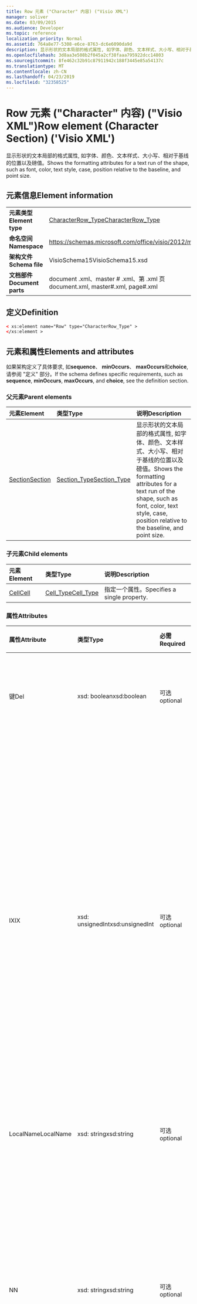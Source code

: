 ```yaml
---
title: Row 元素 ("Character" 内容) ("Visio XML")
manager: soliver
ms.date: 03/09/2015
ms.audience: Developer
ms.topic: reference
localization_priority: Normal
ms.assetid: 764a8e77-5308-e6ce-8763-dc6e6090da9d
description: 显示形状的文本局部的格式属性, 如字体、颜色、文本样式、大小写、相对于基线的位置以及磅值。
ms.openlocfilehash: 3d8aa3e508b2f045a2cf38faaa795922dcc14803
ms.sourcegitcommit: 8fe462c32b91c87911942c188f3445e85a54137c
ms.translationtype: MT
ms.contentlocale: zh-CN
ms.lasthandoff: 04/23/2019
ms.locfileid: "32358525"
---
```

# <a name="row-element-character-section-visio-xml"></a><span data-ttu-id="9e85c-103">Row 元素 ("Character" 内容) ("Visio XML")</span><span class="sxs-lookup"><span data-stu-id="9e85c-103">Row element (Character Section) ('Visio XML')</span></span>

<span data-ttu-id="9e85c-104">显示形状的文本局部的格式属性, 如字体、颜色、文本样式、大小写、相对于基线的位置以及磅值。</span><span class="sxs-lookup"><span data-stu-id="9e85c-104">Shows the formatting attributes for a text run of the shape, such as font, color, text style, case, position relative to the baseline, and point size.</span></span>
  
## <a name="element-information"></a><span data-ttu-id="9e85c-105">元素信息</span><span class="sxs-lookup"><span data-stu-id="9e85c-105">Element information</span></span>

|||
|:-----|:-----|
|<span data-ttu-id="9e85c-106">**元素类型**</span><span class="sxs-lookup"><span data-stu-id="9e85c-106">**Element type**</span></span> <br/> |[<span data-ttu-id="9e85c-107">CharacterRow_Type</span><span class="sxs-lookup"><span data-stu-id="9e85c-107">CharacterRow_Type</span></span>](characterrow_type-complextypevisio-xml.md) <br/> |
|<span data-ttu-id="9e85c-108">**命名空间**</span><span class="sxs-lookup"><span data-stu-id="9e85c-108">**Namespace**</span></span> <br/> |https://schemas.microsoft.com/office/visio/2012/main  <br/> |
|<span data-ttu-id="9e85c-109">**架构文件**</span><span class="sxs-lookup"><span data-stu-id="9e85c-109">**Schema file**</span></span> <br/> |<span data-ttu-id="9e85c-110">VisioSchema15</span><span class="sxs-lookup"><span data-stu-id="9e85c-110">VisioSchema15.xsd</span></span>  <br/> |
|<span data-ttu-id="9e85c-111">**文档部件**</span><span class="sxs-lookup"><span data-stu-id="9e85c-111">**Document parts**</span></span> <br/> |<span data-ttu-id="9e85c-112">document .xml、master # .xml、第 .xml 页</span><span class="sxs-lookup"><span data-stu-id="9e85c-112">document.xml, master#.xml, page#.xml</span></span>  <br/> |
   
## <a name="definition"></a><span data-ttu-id="9e85c-113">定义</span><span class="sxs-lookup"><span data-stu-id="9e85c-113">Definition</span></span>

```XML
< xs:element name="Row" type="CharacterRow_Type" >
</xs:element >
```

## <a name="elements-and-attributes"></a><span data-ttu-id="9e85c-114">元素和属性</span><span class="sxs-lookup"><span data-stu-id="9e85c-114">Elements and attributes</span></span>

<span data-ttu-id="9e85c-115">如果架构定义了具体要求, 如**sequence**、 **minOccurs**、 **maxOccurs**和**choice**, 请参阅 "定义" 部分。</span><span class="sxs-lookup"><span data-stu-id="9e85c-115">If the schema defines specific requirements, such as **sequence**, **minOccurs**, **maxOccurs**, and **choice**, see the definition section.</span></span> 
  
### <a name="parent-elements"></a><span data-ttu-id="9e85c-116">父元素</span><span class="sxs-lookup"><span data-stu-id="9e85c-116">Parent elements</span></span>

|<span data-ttu-id="9e85c-117">**元素**</span><span class="sxs-lookup"><span data-stu-id="9e85c-117">**Element**</span></span>|<span data-ttu-id="9e85c-118">**类型**</span><span class="sxs-lookup"><span data-stu-id="9e85c-118">**Type**</span></span>|<span data-ttu-id="9e85c-119">**说明**</span><span class="sxs-lookup"><span data-stu-id="9e85c-119">**Description**</span></span>|
|:-----|:-----|:-----|
|[<span data-ttu-id="9e85c-120">Section</span><span class="sxs-lookup"><span data-stu-id="9e85c-120">Section</span></span>](section-element-sheet_type-complextypevisio-xml.md) <br/> |[<span data-ttu-id="9e85c-121">Section_Type</span><span class="sxs-lookup"><span data-stu-id="9e85c-121">Section_Type</span></span>](section_type-complextypevisio-xml.md) <br/> |<span data-ttu-id="9e85c-122">显示形状的文本局部的格式属性, 如字体、颜色、文本样式、大小写、相对于基线的位置以及磅值。</span><span class="sxs-lookup"><span data-stu-id="9e85c-122">Shows the formatting attributes for a text run of the shape, such as font, color, text style, case, position relative to the baseline, and point size.</span></span>  <br/> |
   
### <a name="child-elements"></a><span data-ttu-id="9e85c-123">子元素</span><span class="sxs-lookup"><span data-stu-id="9e85c-123">Child elements</span></span>

|<span data-ttu-id="9e85c-124">**元素**</span><span class="sxs-lookup"><span data-stu-id="9e85c-124">**Element**</span></span>|<span data-ttu-id="9e85c-125">**类型**</span><span class="sxs-lookup"><span data-stu-id="9e85c-125">**Type**</span></span>|<span data-ttu-id="9e85c-126">**说明**</span><span class="sxs-lookup"><span data-stu-id="9e85c-126">**Description**</span></span>|
|:-----|:-----|:-----|
|[<span data-ttu-id="9e85c-127">Cell</span><span class="sxs-lookup"><span data-stu-id="9e85c-127">Cell</span></span>](cell-element-character-sectionvisio-xml.md) <br/> |[<span data-ttu-id="9e85c-128">Cell_Type</span><span class="sxs-lookup"><span data-stu-id="9e85c-128">Cell_Type</span></span>](cell_type-complextypevisio-xml.md) <br/> |<span data-ttu-id="9e85c-129">指定一个属性。</span><span class="sxs-lookup"><span data-stu-id="9e85c-129">Specifies a single property.</span></span>  <br/> |
   
### <a name="attributes"></a><span data-ttu-id="9e85c-130">属性</span><span class="sxs-lookup"><span data-stu-id="9e85c-130">Attributes</span></span>

|<span data-ttu-id="9e85c-131">**属性**</span><span class="sxs-lookup"><span data-stu-id="9e85c-131">**Attribute**</span></span>|<span data-ttu-id="9e85c-132">**类型**</span><span class="sxs-lookup"><span data-stu-id="9e85c-132">**Type**</span></span>|<span data-ttu-id="9e85c-133">**必需**</span><span class="sxs-lookup"><span data-stu-id="9e85c-133">**Required**</span></span>|<span data-ttu-id="9e85c-134">**描述**</span><span class="sxs-lookup"><span data-stu-id="9e85c-134">**Description**</span></span>|<span data-ttu-id="9e85c-135">**可能的值**</span><span class="sxs-lookup"><span data-stu-id="9e85c-135">**Possible values**</span></span>|
|:-----|:-----|:-----|:-----|:-----|
|<span data-ttu-id="9e85c-136">键</span><span class="sxs-lookup"><span data-stu-id="9e85c-136">Del</span></span>  <br/> |<span data-ttu-id="9e85c-137">xsd: boolean</span><span class="sxs-lookup"><span data-stu-id="9e85c-137">xsd:boolean</span></span>  <br/> |<span data-ttu-id="9e85c-138">可选</span><span class="sxs-lookup"><span data-stu-id="9e85c-138">optional</span></span>  <br/> |<span data-ttu-id="9e85c-139">指定是否已删除要从主控形状继承的行。</span><span class="sxs-lookup"><span data-stu-id="9e85c-139">Specifies whether a row that would otherwise be inherited from a master shape has been deleted.</span></span>  <br/> |<span data-ttu-id="9e85c-140">xsd: boolean 类型的值。</span><span class="sxs-lookup"><span data-stu-id="9e85c-140">Values of the xsd:boolean type.</span></span>  <br/> |
|<span data-ttu-id="9e85c-141">IX</span><span class="sxs-lookup"><span data-stu-id="9e85c-141">IX</span></span>  <br/> |<span data-ttu-id="9e85c-142">xsd: unsignedInt</span><span class="sxs-lookup"><span data-stu-id="9e85c-142">xsd:unsignedInt</span></span>  <br/> |<span data-ttu-id="9e85c-143">可选</span><span class="sxs-lookup"><span data-stu-id="9e85c-143">optional</span></span>  <br/> |<span data-ttu-id="9e85c-144">指定行的从1开始的标识符。</span><span class="sxs-lookup"><span data-stu-id="9e85c-144">Specifies the one-based identifier for the row.</span></span> <span data-ttu-id="9e85c-145">它应是唯一, 并且大于同一节中的其他标识符。IX 属性仅用于字符、Connection、Field、FillGradient、Geometry、Layer、LineGradient、段落、审阅者、草稿和选项卡部分。</span><span class="sxs-lookup"><span data-stu-id="9e85c-145">It should be unqiue and greater than other identifiers in the same section.The IX attribute is only used for the Character, Connection, Field, FillGradient, Geometry, Layer, LineGradient, Paragraph, Reviewer, Scratch, and Tabs sections.</span></span> <span data-ttu-id="9e85c-146">行只能具有 IX 或 N 属性中的一个。</span><span class="sxs-lookup"><span data-stu-id="9e85c-146">A row can only have one of the IX or N attributes.</span></span>  <br/> |<span data-ttu-id="9e85c-147">xsd: unsignedInt 类型的值。</span><span class="sxs-lookup"><span data-stu-id="9e85c-147">Values of the xsd:unsignedInt type.</span></span>  <br/> |
|<span data-ttu-id="9e85c-148">LocalName</span><span class="sxs-lookup"><span data-stu-id="9e85c-148">LocalName</span></span>  <br/> |<span data-ttu-id="9e85c-149">xsd: string</span><span class="sxs-lookup"><span data-stu-id="9e85c-149">xsd:string</span></span>  <br/> |<span data-ttu-id="9e85c-150">可选</span><span class="sxs-lookup"><span data-stu-id="9e85c-150">optional</span></span>  <br/> |<span data-ttu-id="9e85c-151">指定行的与语言相关的唯一名称。</span><span class="sxs-lookup"><span data-stu-id="9e85c-151">Specifies the unique language-dependent name of the row.</span></span>  <br/> |<span data-ttu-id="9e85c-152">xsd: string 类型的值。</span><span class="sxs-lookup"><span data-stu-id="9e85c-152">Values of the xsd:string type.</span></span>  <br/> |
|<span data-ttu-id="9e85c-153">N</span><span class="sxs-lookup"><span data-stu-id="9e85c-153">N</span></span>  <br/> |<span data-ttu-id="9e85c-154">xsd: string</span><span class="sxs-lookup"><span data-stu-id="9e85c-154">xsd:string</span></span>  <br/> |<span data-ttu-id="9e85c-155">可选</span><span class="sxs-lookup"><span data-stu-id="9e85c-155">optional</span></span>  <br/> |<span data-ttu-id="9e85c-156">指定行的与语言无关的唯一名称。N 属性仅用于用户、属性、操作、控制、Connection、Hyperlink 和 ActionTag 节。</span><span class="sxs-lookup"><span data-stu-id="9e85c-156">Specifies the unique language-independent name of the row.The N attribute is only used for the User, Property, Actions, Control, Connection, Hyperlink, and ActionTag sections.</span></span> <span data-ttu-id="9e85c-157">行只能具有 IX 或 N 属性中的一个。</span><span class="sxs-lookup"><span data-stu-id="9e85c-157">A row can only have one of the IX or N attributes.</span></span>  <br/> |<span data-ttu-id="9e85c-158">xsd: string 类型的值。</span><span class="sxs-lookup"><span data-stu-id="9e85c-158">Values of the xsd:string type.</span></span>  <br/> |
|<span data-ttu-id="9e85c-159">T</span><span class="sxs-lookup"><span data-stu-id="9e85c-159">T</span></span>  <br/> |<span data-ttu-id="9e85c-160">xsd: string</span><span class="sxs-lookup"><span data-stu-id="9e85c-160">xsd:string</span></span>  <br/> |<span data-ttu-id="9e85c-161">可选</span><span class="sxs-lookup"><span data-stu-id="9e85c-161">optional</span></span>  <br/> |<span data-ttu-id="9e85c-162">指定由行表示并在几何图形可视化中使用的几何路径的类型。</span><span class="sxs-lookup"><span data-stu-id="9e85c-162">Specifies the type of the geometric path represented by the row and used in geometry visualization.</span></span> <span data-ttu-id="9e85c-163">T 属性仅用于 "Geometry" 部分。</span><span class="sxs-lookup"><span data-stu-id="9e85c-163">The T attribute is only used for the Geometry section.</span></span>  <br/> |<span data-ttu-id="9e85c-164">xsd: string 类型的值。</span><span class="sxs-lookup"><span data-stu-id="9e85c-164">Values of the xsd:string type.</span></span>  <br/> |
   

